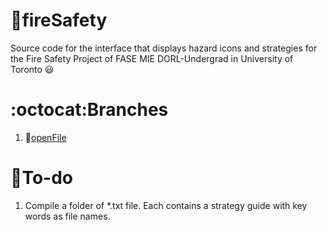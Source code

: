 # :fire_engine:fireSafety
Source code for the interface that displays hazard icons and strategies for the Fire Safety Project of FASE MIE DORL-Undergrad in University of Toronto :smiley:

# :octocat:Branches
1. :open_file_folder:[openFile](Fire_Safety/blob/main/tree/openFile)

# :round_pushpin:To-do
1. Compile a folder of *.txt file. Each contains a strategy guide with key words as file names.
